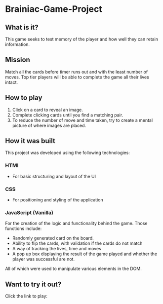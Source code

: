 # Brainiac-Game-Project

## What is it?

This game seeks to test memory of the player and how well they can retain information.
 
## Mission
Match all the cards before timer runs out and with the least number of moves. Top tier players will be able to complete the game all their lives intact.  

## How to play
1.	Click on a card to reveal an image.
2.	Complete clicking cards until you find a matching pair.
3.	To reduce the number of move and time taken, try to create a mental picture of where images are placed.  

## How it was built
This project was developed using the following technologies:
### HTMl
* For basic structuring and layout of the UI
### CSS
* For positioning and styling of the application
### JavaScript (Vanilla)
For the creation of the logic and functionality behind the game. Those functions include:
* Randomly generated card on the board.
*	Ability to flip the cards, with validation if the cards do not match
*	A way of tracking the lives, time and moves
*	A pop up box displaying the result of the game played and whether the player was successful are not.

All of which were used to manipulate various elements in the DOM.

## Want to try it out?

Click the link to play: 


